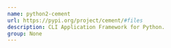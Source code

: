 ```yaml
---
name: python2-cement
url: https://pypi.org/project/cement/#files
description: CLI Application Framework for Python.
group: None
---
```


